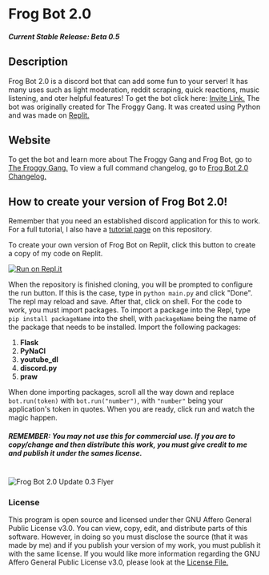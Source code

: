# Frog Bot 2.0
##### Current Stable Release: Beta 0.5
## Description

Frog Bot 2.0 is a discord bot that can add some fun to your server! It has many uses such as light moderation, reddit scraping, quick reactions, music listening, and oter helpful features! To get the bot click here: [Invite Link.](https://www.google.com/url=https%3A%2F%2Fdiscord.gg%2FZsmcAcmWrA&sa=D&sntz=1&usg=AFQjCNHpQjZgEO7Amn97Djb50gvYaYHdeA) The bot was originally created for The Froggy Gang. It was created using Python and was made on [Replit.](https://replit.com) 

## Website

To get the bot and learn more about The Froggy Gang and Frog Bot, go to [The Froggy Gang.](https://sites.google.com/view/the-froggy-gang/home)
To view a full command changelog, go to [Frog Bot 2.0 Changelog.](https://docs.google.com/document/d/1Lo62dreCjfNr0GNWGwCid1ZX-cgBqMz1xsxHmNZHhJk/edit?usp=sharing)

## How to create your version of Frog Bot 2.0!

Remember that you need an established discord application for this to work. For a full tutorial, I also have a [tutorial page](https://github.com/HereJohnnyboi/Frog-Bot-2.0/blob/main/Tutorial.md) on this repository.

To create your own version of Frog Bot on Replit, click this button to create a copy of my code on Replit.

[![Run on Repl.it](https://repl.it/badge/github/HereJohnnyboi/Frog-Bot-2.0)](https://repl.it/github/HereJohnnyboi/Frog-Bot-2.0)

When the repository is finished cloning, you will be prompted to configure the run button. If this is the case, type in `python main.py` and click "Done". The repl may reload and save. After that, click on shell. For the code to work, you must import packages. To import a package into the Repl, type `pip install packageName` into the shell, with `packageName` being the name of the package that needs to be installed. Import the following packages:

1. **Flask**
2. **PyNaCl**
3. **youtube_dl**
4. **discord.py**
5. **praw**

When done importing packages, scroll all the way down and replace `bot.run(token)`
with `bot.run("number")`, with `"number"` being your application's token in quotes. When you are ready, click run and watch the magic happen. 

##### REMEMBER: You may not use this for commercial use. If you are to copy/change and then distribute this work, you must give credit to me and publish it under the sames license.


\
![Frog Bot 2.0 Update 0.3 Flyer](https://raw.githubusercontent.com/HereJohnnyboi/Frog-Bot-2.0/HereJohnnyboi-flyers/Frog%20Bot%200.3.png)



### License

This program is open source and licensed under ther GNU Affero General Public License v3.0. You can view, copy, edit, and distribute parts of this software. However, in doing so you must disclose the source (that it was made by me) and if you publish your version of my work, you must publish it with the same license. If you would like more information regarding the GNU Affero General Public License v3.0, please look at the [License File.](https://github.com/HereJohnnyboi/Frog-Bot-2.0/blob/main/LICENSE)
